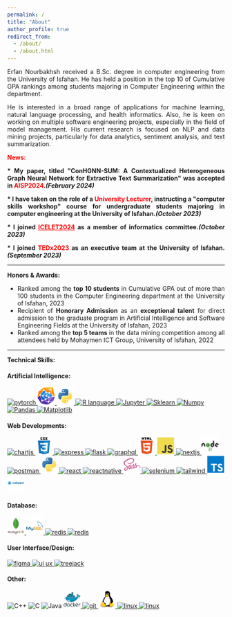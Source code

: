 ```yaml
---
permalink: /
title: "About"
author_profile: true
redirect_from: 
  - /about/
  - /about.html
---
```

<p style="text-align:justify;">
Erfan Nourbakhsh received a B.Sc. degree in computer engineering from the University of Isfahan. He has held a position in the top 10 of Cumulative GPA rankings among students majoring in Computer Engineering within the department.
</p>
<p style="text-align:justify;">
He is interested in a broad range of applications for machine learning, natural language processing, and health informatics. Also, he is keen on working on multiple software engineering projects, especially in the field of model management. His current research is focused on NLP and data mining projects, particularly for data analytics, sentiment analysis, and text summarization.
</p>

<p style="color:red;font-weight:bold">News:</p>
<p style="font-weight:bold;text-align:justify;">* My paper, titled "ConHGNN-SUM: A Contextualized Heterogeneous Graph Neural Network for Extractive Text Summarization" was accepted in <span style="color:red;font-weight:bold">AISP2024</span>.<i>(February 2024)</i></p>
<p style="font-weight:bold;text-align:justify;">* I have taken on the role of a <span style="color:red;font-weight:bold">University Lecturer</span>, instructing a "computer skills workshop" course for undergraduate students majoring in computer engineering at the University of Isfahan.<i>(October 2023)</i></p>
<p style="font-weight:bold;text-align:justify;">* I joined <span style="color:red;font-weight:bold"><a style="color:red;" href="https://icelet2024.ui.ac.ir/en/">ICELET2024</a></span>  as a member of informatics committee.<i>(October 2023)</i></p>
<p style="font-weight:bold;text-align:justify;">* I joined <span style="color:red;font-weight:bold">TEDx2023</span>  as an executive team at the University of Isfahan.<i>(September 2023)</i></p>
<hr style="height:1px;background:black;"/>
<p style="font-weight:bold">Honors & Awards:</p>
<ul>
<li style="text-align:justify;">
Ranked among the <span style="font-weight:bold;">top 10 students</span> in Cumulative GPA out of more than 100 students in the Computer Engineering department at the University of Isfahan, 2023
</li>
<li style="text-align:justify;">
Recipient of <span style="font-weight:bold;">Honorary Admission</span> as an <span style="font-weight:bold;">exceptional talent</span> for direct admission to the graduate program in Artificial Intelligence and Software Engineering Fields at the University of Isfahan, 2023
</li>
<li style="text-align:justify;">
Ranked among the <span style="font-weight:bold;">top 5 teams</span> in the data mining competition among all attendees held by Mohaymen ICT Group, University of Isfahan, 2022</li>
</ul>

<hr style="height:1px;background:black;"/>
<p style="font-weight:bold">Technical Skills:</p>
<h4 align="left">Artificial Intelligence:</h4>
  <a href="https://pytorch.org/" target="_blank" rel="noreferrer"> <img src="https://www.vectorlogo.zone/logos/pytorch/pytorch-icon.svg" alt="pytorch" width="40" height="40"/> </a> 
    <a href="https://pytorch-geometric.readthedocs.io/" target="_blank" rel="noreferrer"> <img src="https://raw.githubusercontent.com/pyg-team/pyg_sphinx_theme/master/pyg_sphinx_theme/static/img/pyg_logo.png" alt="pytorch-geometric" width="40" height="40"/> </a> 
         <a href="https://www.python.org" target="_blank" rel="noreferrer"> <img src="https://raw.githubusercontent.com/devicons/devicon/master/icons/python/python-original.svg" alt="python" width="40" height="40"/> </a> 
               <a href="https://www.r-project.org/" target="_blank" rel="noreferrer"> <img src="https://upload.wikimedia.org/wikipedia/commons/thumb/1/1b/R_logo.svg/1200px-R_logo.svg.png" alt="R language" width="40" height="40"/> </a> 
    <a href="https://jupyter.org/" target="_blank" rel="noreferrer"> <img src="https://upload.wikimedia.org/wikipedia/commons/thumb/3/38/Jupyter_logo.svg/1200px-Jupyter_logo.svg.png" alt="Jupyter" width="40" height="40"/> </a> 
        <a href="https://scikit-learn.org/" target="_blank" rel="noreferrer"> <img src="https://upload.wikimedia.org/wikipedia/commons/thumb/0/05/Scikit_learn_logo_small.svg/1200px-Scikit_learn_logo_small.svg.png" alt="Sklearn" width="70" height="40"/> </a> 
                <a href="https://numpy.org/" target="_blank" rel="noreferrer"> <img src="https://upload.wikimedia.org/wikipedia/commons/thumb/3/31/NumPy_logo_2020.svg/1200px-NumPy_logo_2020.svg.png" alt="Numpy" width="70" height="40"/> </a>
                                <a href="https://pandas.pydata.org/" target="_blank" rel="noreferrer"> <img src="https://numfocus.org/wp-content/uploads/2016/07/pandas-logo-300.png" alt="Pandas" width="70" height="40"/> </a>
                                     <a href="https://matplotlib.org/" target="_blank" rel="noreferrer"> <img src="https://www.jumpingrivers.com/blog/customising-matplotlib/matplot_title_logo.png" alt="Matplotlib" width="70" height="40"/> </a>
<h4 align="left">Web Developments:</h4>
  <a href="https://www.chartjs.org" target="_blank" rel="noreferrer"> <img src="https://www.chartjs.org/media/logo-title.svg" alt="chartjs" width="40" height="40"/> </a> 
  <a href="https://www.w3schools.com/css/" target="_blank" rel="noreferrer"> <img src="https://raw.githubusercontent.com/devicons/devicon/master/icons/css3/css3-original-wordmark.svg" alt="css3" width="40" height="40"/> </a> 
    <a href="https://expressjs.com" target="_blank" rel="noreferrer"> <img src="https://mms.businesswire.com/media/20221207005985/en/1397137/22/Express_%28black%29_Logo.jpg" alt="express" width="60" height="40"/> </a>
    <a href="https://flask.palletsprojects.com/" target="_blank" rel="noreferrer"> <img src="https://img-b.udemycdn.com/course/480x270/3997878_928b.jpg" alt="flask" width="60" height="40"/> </a> 
      <a href="https://graphql.org" target="_blank" rel="noreferrer"> <img src="https://www.vectorlogo.zone/logos/graphql/graphql-icon.svg" alt="graphql" width="40" height="40"/> </a> 
        <a href="https://www.w3.org/html/" target="_blank" rel="noreferrer"> <img src="https://raw.githubusercontent.com/devicons/devicon/master/icons/html5/html5-original-wordmark.svg" alt="html5" width="40" height="40"/> </a> 
          <a href="https://developer.mozilla.org/en-US/docs/Web/JavaScript" target="_blank" rel="noreferrer"> <img src="https://raw.githubusercontent.com/devicons/devicon/master/icons/javascript/javascript-original.svg" alt="javascript" width="40" height="40"/> </a> 
            <a href="https://nextjs.org/" target="_blank" rel="noreferrer"> <img src="https://reffect.co.jp/assets/next_js_basic.png" alt="nextjs" width="60" height="40"/> </a> 
              <a href="https://nodejs.org" target="_blank" rel="noreferrer"> <img src="https://raw.githubusercontent.com/devicons/devicon/master/icons/nodejs/nodejs-original-wordmark.svg" alt="nodejs" width="40" height="40"/> </a> 
                <a href="https://postman.com" target="_blank" rel="noreferrer"> <img src="https://www.vectorlogo.zone/logos/getpostman/getpostman-icon.svg" alt="postman" width="40" height="40"/> </a> 
                  <a href="https://www.python.org" target="_blank" rel="noreferrer"> <img src="https://raw.githubusercontent.com/devicons/devicon/master/icons/python/python-original.svg" alt="python" width="40" height="40"/> </a> 
                    <a href="https://reactjs.org/" target="_blank" rel="noreferrer"> <img src="https://upload.wikimedia.org/wikipedia/commons/thumb/a/a7/React-icon.svg/862px-React-icon.svg.png" alt="react" width="40" height="40"/> </a> 
                      <a href="https://reactnative.dev/" target="_blank" rel="noreferrer"> <img src="https://luminfire.com/wp-content/uploads/2017/12/React_Native_Logo.png" alt="reactnative" width="90" height="40"/> </a> 
  <a href="https://sass-lang.com" target="_blank" rel="noreferrer"> <img src="https://raw.githubusercontent.com/devicons/devicon/master/icons/sass/sass-original.svg" alt="sass" width="40" height="40"/> </a> 
  <a href="https://www.selenium.dev" target="_blank" rel="noreferrer"> <img src="https://raw.githubusercontent.com/detain/svg-logos/780f25886640cef088af994181646db2f6b1a3f8/svg/selenium-logo.svg" alt="selenium" width="40" height="40"/> </a> 
  <a href="https://tailwindcss.com/" target="_blank" rel="noreferrer"> <img src="https://www.vectorlogo.zone/logos/tailwindcss/tailwindcss-icon.svg" alt="tailwind" width="40" height="40"/> </a> 
  <a href="https://www.typescriptlang.org/" target="_blank" rel="noreferrer"> <img src="https://raw.githubusercontent.com/devicons/devicon/master/icons/typescript/typescript-original.svg" alt="typescript" width="40" height="40"/> </a> 
  <a href="https://webpack.js.org" target="_blank" rel="noreferrer"> <img src="https://raw.githubusercontent.com/devicons/devicon/d00d0969292a6569d45b06d3f350f463a0107b0d/icons/webpack/webpack-original-wordmark.svg" alt="webpack" width="40" height="40"/> </a>
<h4 align="left">Database:</h4>
  <a href="https://www.mongodb.com/" target="_blank" rel="noreferrer"> <img src="https://raw.githubusercontent.com/devicons/devicon/master/icons/mongodb/mongodb-original-wordmark.svg" alt="mongodb" width="40" height="40"/> </a>
    <a href="https://www.mysql.com/" target="_blank" rel="noreferrer"> <img src="https://raw.githubusercontent.com/devicons/devicon/master/icons/mysql/mysql-original-wordmark.svg" alt="mysql" width="40" height="40"/> </a> 
        <a href="https://redis.com/" target="_blank" rel="noreferrer"> <img src="https://cdn.icon-icons.com/icons2/2415/PNG/512/redis_plain_wordmark_logo_icon_146367.png" alt="redis" width="40" height="40"/> </a> 
                <a href="https://www.microsoft.com/en-us/sql-server/sql-server-downloads" target="_blank" rel="noreferrer"> <img src="https://logowik.com/content/uploads/images/microsoft-sql-server4529.jpg" alt="redis" width="70" height="40"/> </a> 
<h4 align="left">User Interface/Design:</h4>
  <a href="https://www.figma.com/" target="_blank" rel="noreferrer"> <img src="https://www.vectorlogo.zone/logos/figma/figma-icon.svg" alt="figma" width="40" height="40"/> </a> 
    <a href="https://www.uiux.com/" target="_blank" rel="noreferrer"> <img src="https://proso.ai/wp-content/uploads/2022/06/ui-and-ux.jpg" alt="ui ux" width="70" height="40"/> </a> 
        <a href="https://www.optimalworkshop.com/treejack/" target="_blank" rel="noreferrer"> <img src="https://www.tree-testing.com/wp-content/uploads/2021/08/%D0%94%D0%B8%D0%B7%D0%B0%D0%B9%D0%BD-%D0%B1%D0%B5%D0%B7-%D0%BD%D0%B0%D0%B7%D0%B2%D0%B0%D0%BD%D0%B8%D1%8F-1.png" alt="treejack" width="50" height="40"/> </a> 
<h4 align="left">Other:</h4>
  <img src="https://upload.wikimedia.org/wikipedia/commons/thumb/1/18/ISO_C%2B%2B_Logo.svg/1822px-ISO_C%2B%2B_Logo.svg.png" alt="C++" width="40" height="40"/>
  <img src="https://upload.wikimedia.org/wikipedia/commons/1/19/C_Logo.png" alt="C" width="40" height="40"/>
  <img src="https://1000logos.net/wp-content/uploads/2020/09/Java-Logo.png" alt="Java" width="40" height="40"/>
  <a href="https://www.docker.com/" target="_blank" rel="noreferrer"> <img src="https://raw.githubusercontent.com/devicons/devicon/master/icons/docker/docker-original-wordmark.svg" alt="docker" width="40" height="40"/> </a>
  <a href="https://git-scm.com/" target="_blank" rel="noreferrer"> <img src="https://www.vectorlogo.zone/logos/git-scm/git-scm-icon.svg" alt="git" width="40" height="40"/> </a> 
    <a href="https://www.linux.org/" target="_blank" rel="noreferrer"> <img src="https://raw.githubusercontent.com/devicons/devicon/master/icons/linux/linux-original.svg" alt="linux" width="40" height="40"/> </a> 
        <a href="https://trello.com/" target="_blank" rel="noreferrer"> <img src="https://1000logos.net/wp-content/uploads/2021/05/Trello-Logo-2011.png" alt="linux" width="60" height="60"/> </a> 
                <a href="https://www.atlassian.com/software/jira" target="_blank" rel="noreferrer"> <img src="https://upload.wikimedia.org/wikipedia/commons/thumb/8/8a/Jira_Logo.svg/2560px-Jira_Logo.svg.png" alt="linux" width="60" height="60"/> </a> 